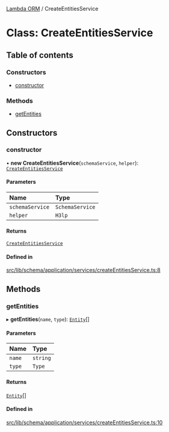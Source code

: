 [Lambda ORM](../README.md) / CreateEntitiesService

# Class: CreateEntitiesService

## Table of contents

### Constructors

- [constructor](CreateEntitiesService.md#constructor)

### Methods

- [getEntities](CreateEntitiesService.md#getentities)

## Constructors

### constructor

• **new CreateEntitiesService**(`schemaService`, `helper`): [`CreateEntitiesService`](CreateEntitiesService.md)

#### Parameters

| Name | Type |
| :------ | :------ |
| `schemaService` | `SchemaService` |
| `helper` | `H3lp` |

#### Returns

[`CreateEntitiesService`](CreateEntitiesService.md)

#### Defined in

[src/lib/schema/application/services/createEntitiesService.ts:8](https://github.com/lambda-orm/lambdaorm-base/blob/5677862/src/lib/schema/application/services/createEntitiesService.ts#L8)

## Methods

### getEntities

▸ **getEntities**(`name`, `type`): [`Entity`](../interfaces/Entity.md)[]

#### Parameters

| Name | Type |
| :------ | :------ |
| `name` | `string` |
| `type` | `Type` |

#### Returns

[`Entity`](../interfaces/Entity.md)[]

#### Defined in

[src/lib/schema/application/services/createEntitiesService.ts:10](https://github.com/lambda-orm/lambdaorm-base/blob/5677862/src/lib/schema/application/services/createEntitiesService.ts#L10)
